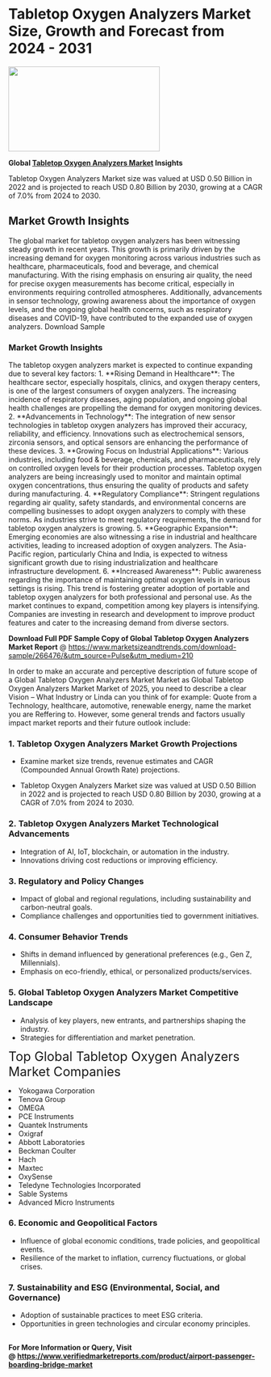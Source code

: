<H1>Tabletop Oxygen Analyzers Market Size, Growth and Forecast from 2024 - 2031</H1><img class="aligncenter size-medium wp-image-584254" src="https://thirdeyenews.in/wp-content/uploads/2024/09/Global-Market-Research-300x168.jpeg" alt="" width="300" height="168" /><p><strong>Global&nbsp;<a href="https://www.marketsizeandtrends.com/download-sample/266476/&amp;utm_source=Pulse&amp;utm_medium=210">Tabletop Oxygen Analyzers Market</a> Insights</strong></p><p>Tabletop Oxygen Analyzers Market size was valued at USD 0.50 Billion in 2022 and is projected to reach USD 0.80 Billion by 2030, growing at a CAGR of 7.0% from 2024 to 2030.</p><p><h2>Market Growth Insights</h2> The global market for tabletop oxygen analyzers has been witnessing steady growth in recent years. This growth is primarily driven by the increasing demand for oxygen monitoring across various industries such as healthcare, pharmaceuticals, food and beverage, and chemical manufacturing. With the rising emphasis on ensuring air quality, the need for precise oxygen measurements has become critical, especially in environments requiring controlled atmospheres. Additionally, advancements in sensor technology, growing awareness about the importance of oxygen levels, and the ongoing global health concerns, such as respiratory diseases and COVID-19, have contributed to the expanded use of oxygen analyzers. Download Sample <h3>Market Growth Insights</h3> The tabletop oxygen analyzers market is expected to continue expanding due to several key factors: 1. **Rising Demand in Healthcare**: The healthcare sector, especially hospitals, clinics, and oxygen therapy centers, is one of the largest consumers of oxygen analyzers. The increasing incidence of respiratory diseases, aging population, and ongoing global health challenges are propelling the demand for oxygen monitoring devices. 2. **Advancements in Technology**: The integration of new sensor technologies in tabletop oxygen analyzers has improved their accuracy, reliability, and efficiency. Innovations such as electrochemical sensors, zirconia sensors, and optical sensors are enhancing the performance of these devices. 3. **Growing Focus on Industrial Applications**: Various industries, including food & beverage, chemicals, and pharmaceuticals, rely on controlled oxygen levels for their production processes. Tabletop oxygen analyzers are being increasingly used to monitor and maintain optimal oxygen concentrations, thus ensuring the quality of products and safety during manufacturing. 4. **Regulatory Compliance**: Stringent regulations regarding air quality, safety standards, and environmental concerns are compelling businesses to adopt oxygen analyzers to comply with these norms. As industries strive to meet regulatory requirements, the demand for tabletop oxygen analyzers is growing. 5. **Geographic Expansion**: Emerging economies are also witnessing a rise in industrial and healthcare activities, leading to increased adoption of oxygen analyzers. The Asia-Pacific region, particularly China and India, is expected to witness significant growth due to rising industrialization and healthcare infrastructure development. 6. **Increased Awareness**: Public awareness regarding the importance of maintaining optimal oxygen levels in various settings is rising. This trend is fostering greater adoption of portable and tabletop oxygen analyzers for both professional and personal use. As the market continues to expand, competition among key players is intensifying. Companies are investing in research and development to improve product features and cater to the increasing demand from diverse sectors. </p><p><span class=""><strong>Download Full PDF Sample Copy of Global Tabletop Oxygen Analyzers Market Report</strong> @ <a href="https://www.marketsizeandtrends.com/download-sample/266476/&amp;utm_source=Pulse&amp;utm_medium=210" target="_blank">https://www.marketsizeandtrends.com/download-sample/266476/&amp;utm_source=Pulse&amp;utm_medium=210</a></span></p><p>In order to make an accurate and perceptive description of future scope of a Global&nbsp;Tabletop Oxygen Analyzers Market Market as Global&nbsp;Tabletop Oxygen Analyzers Market Market of 2025, you need to describe a clear Vision &ndash; What Industry or Linda can you think of for example: Quote from a Technology, healthcare, automotive, renewable energy, name the market you are Reffering to. However, some general trends and factors usually impact market reports and their future outlook include:</p><h3>1.&nbsp;<strong>Tabletop Oxygen Analyzers Market Growth Projections</strong></h3><ul><li>Examine market size trends, revenue estimates and CAGR (Compounded Annual Growth Rate) projections.</li><li><p>Tabletop Oxygen Analyzers Market size was valued at USD 0.50 Billion in 2022 and is projected to reach USD 0.80 Billion by 2030, growing at a CAGR of 7.0% from 2024 to 2030.</p></li></ul><h3>2.&nbsp;<strong>Tabletop Oxygen Analyzers Market Technological Advancements</strong></h3><ul><li>Integration of AI, IoT, blockchain, or automation in the industry.</li><li>Innovations driving cost reductions or improving efficiency.</li></ul><h3>3.&nbsp;<strong>Regulatory and Policy Changes</strong></h3><ul><li>Impact of global and regional regulations, including sustainability and carbon-neutral goals.</li><li>Compliance challenges and opportunities tied to government initiatives.</li></ul><h3>4.&nbsp;<strong>Consumer Behavior Trends</strong></h3><ul><li>Shifts in demand influenced by generational preferences (e.g., Gen Z, Millennials).</li><li>Emphasis on eco-friendly, ethical, or personalized products/services.</li></ul><h3>5.&nbsp;<strong>Global Tabletop Oxygen Analyzers Market Competitive Landscape</strong></h3><ul><li>Analysis of key players, new entrants, and partnerships shaping the industry.</li><li>Strategies for differentiation and market penetration.</li></ul><p data-pm-slice="1 1 []"><span style="color: inherit; font-family: inherit; font-size: 25px;">Top Global Tabletop Oxygen Analyzers Market Companies</span></p><div class="" data-test-id=""><p><li>Yokogawa Corporation</li><li> Tenova Group</li><li> OMEGA</li><li> PCE Instruments</li><li> Quantek Instruments</li><li> Oxigraf</li><li> Abbott Laboratories</li><li> Beckman Coulter</li><li> Hach</li><li> Maxtec</li><li> OxySense</li><li> Teledyne Technologies Incorporated</li><li> Sable Systems</li><li> Advanced Micro Instruments</li></p></div><h3>6.&nbsp;<strong>Economic and Geopolitical Factors</strong></h3><ul><li>Influence of global economic conditions, trade policies, and geopolitical events.</li><li>Resilience of the market to inflation, currency fluctuations, or global crises.</li></ul><h3>7.&nbsp;<strong>Sustainability and ESG (Environmental, Social, and Governance)</strong></h3><ul><li>Adoption of sustainable practices to meet ESG criteria.</li><li>Opportunities in green technologies and circular economy principles.</li></ul><h2><strong style="font-size: 14px;">For More Information or Query, Visit @&nbsp;</strong><a style="background-color: #ffffff; font-size: 14px;" href="https://www.marketsizeandtrends.com/report/tabletop-oxygen-analyzers-market/" target="_blank">https://www.verifiedmarketreports.com/product/airport-passenger-boarding-bridge-market</a></h2>
